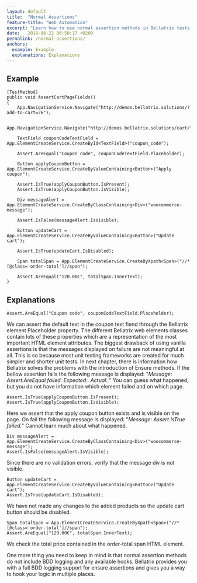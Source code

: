 ```yaml
---
layout: default
title:  "Normal Assertions"
feature-title: "Web Automation"
excerpt: "Learn how to use normal assertion methods in Bellatrix tests."
date:   2018-06-22 06:50:17 +0200
permalink: /normal-assertions/
anchors:
  example: Example
  explanations: Explanations
---
```

Example
-------
```
[TestMethod]
public void AssertCartPageFields()
{
    App.NavigationService.Navigate("http://demos.bellatrix.solutions/?add-to-cart=26");

    App.NavigationService.Navigate("http://demos.bellatrix.solutions/cart/");

    TextField couponCodeTextField = App.ElementCreateService.CreateById<TextField>("coupon_code");

    Assert.AreEqual("Coupon code", couponCodeTextField.Placeholder);

    Button applyCouponButton = App.ElementCreateService.CreateByValueContaining<Button>("Apply coupon");

    Assert.IsTrue(applyCouponButton.IsPresent);
    Assert.IsTrue(applyCouponButton.IsVisible);

    Div messageAlert = App.ElementCreateService.CreateByClassContaining<Div>("woocommerce-message");

    Assert.IsFalse(messageAlert.IsVisible);

    Button updateCart = App.ElementCreateService.CreateByValueContaining<Button>("Update cart");

    Assert.IsTrue(updateCart.IsDisabled);

    Span totalSpan = App.ElementCreateService.CreateByXpath<Span>("//*[@class='order-total']//span");

    Assert.AreEqual("120.00€", totalSpan.InnerText);
}
```
Explanations
------------
```
Assert.AreEqual("Coupon code", couponCodeTextField.Placeholder);
```
We can assert the default text in the coupon text fiend through the Bellatrix element Placeholder property. The different Bellatrix web elements classes contain lots of these properties which are a representation of the most important HTML element attributes. The biggest drawback of using vanilla assertions is that the messages displayed on failure are not meaningful at all. This is so because most unit testing frameworks are created for much simpler and shorter unit tests. In next chapter, there is information how Bellatrix solves the problems with the introduction of Ensure methods. If the bellow assertion fails the following message is displayed: "*Message: Assert.AreEqual failed. Expected:<Coupon code >. Actual:<Coupon code>.*"
You can guess what happened, but you do not have information which element failed and on which page.
```
Assert.IsTrue(applyCouponButton.IsPresent);
Assert.IsTrue(applyCouponButton.IsVisible);
```
Here we assert that the apply coupon button exists and is visible on the page. On fail the following message is displayed: "*Message: Assert.IsTrue failed.*" Cannot learn much about what happened.
```
Div messageAlert = App.ElementCreateService.CreateByClassContaining<Div>("woocommerce-message");
Assert.IsFalse(messageAlert.IsVisible);
```
Since there are no validation errors, verify that the message div is not visible.
```
Button updateCart = App.ElementCreateService.CreateByValueContaining<Button>("Update cart");
Assert.IsTrue(updateCart.IsDisabled);
```
We have not made any changes to the added products so the update cart button should be disabled.
```
Span totalSpan = App.ElementCreateService.CreateByXpath<Span>("//*[@class='order-total']//span");
Assert.AreEqual("120.00€", totalSpan.InnerText);
```
We check the total price contained in the order-total span HTML element.

One more thing you need to keep in mind is that normal assertion methods do not include BDD logging and any available hooks. Bellatrix provides you with a full BDD logging support for ensure assertions and gives you a way to hook your logic in multiple places.